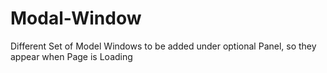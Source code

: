 Modal-Window
============

Different Set of Model Windows to be added under optional Panel, so they appear when Page is Loading